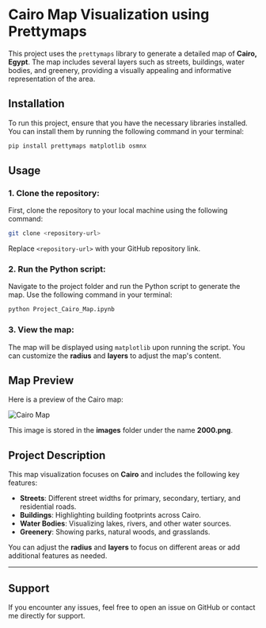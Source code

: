# **Cairo Map Visualization using Prettymaps**

This project uses the `prettymaps` library to generate a detailed map of **Cairo, Egypt**. The map includes several layers such as streets, buildings, water bodies, and greenery, providing a visually appealing and informative representation of the area.



## **Installation**

To run this project, ensure that you have the necessary libraries installed. You can install them by running the following command in your terminal:

```bash
pip install prettymaps matplotlib osmnx
```



## **Usage**

### 1. **Clone the repository:**

First, clone the repository to your local machine using the following command:

```bash
git clone <repository-url>
```

Replace `<repository-url>` with your GitHub repository link.



### 2. **Run the Python script:**

Navigate to the project folder and run the Python script to generate the map. Use the following command in your terminal:

```bash
python Project_Cairo_Map.ipynb
```



### 3. **View the map:**

The map will be displayed using `matplotlib` upon running the script. You can customize the **radius** and **layers** to adjust the map's content.


## **Map Preview**

Here is a preview of the Cairo map:

![Cairo Map](images/cairo.gif)

This image is stored in the **images** folder under the name **2000.png**.



## **Project Description**

This map visualization focuses on **Cairo** and includes the following key features:

- **Streets**: Different street widths for primary, secondary, tertiary, and residential roads.
- **Buildings**: Highlighting building footprints across Cairo.
- **Water Bodies**: Visualizing lakes, rivers, and other water sources.
- **Greenery**: Showing parks, natural woods, and grasslands.

You can adjust the **radius** and **layers** to focus on different areas or add additional features as needed.



---

## **Support**

If you encounter any issues, feel free to open an issue on GitHub or contact me directly for support.
